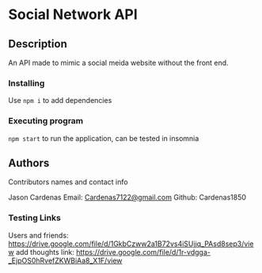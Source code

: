 # Social Network API

## Description

An API made to mimic a social meida website without the front end.


### Installing
Use `npm i` to add dependencies

### Executing program
`npm start` to run the application, can be tested in insomnia
## Authors

Contributors names and contact info

Jason Cardenas
Email: Cardenas7122@gmail.com
Github: Cardenas1850

### Testing Links

Users and friends: https://drive.google.com/file/d/1GkbCzww2a1B72vs4iSUjjq_PAsd8sep3/view
add thoughts link: https://drive.google.com/file/d/1r-vdgga-_EjpOS0hRvefZKWBiAa8_X1F/view


